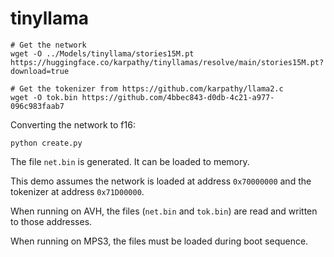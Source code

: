 # tinyllama

```shell
# Get the network
wget -O ../Models/tinyllama/stories15M.pt https://huggingface.co/karpathy/tinyllamas/resolve/main/stories15M.pt?download=true 

# Get the tokenizer from https://github.com/karpathy/llama2.c
wget -O tok.bin https://github.com/4bbec843-d0db-4c21-a977-096c983faab7
```

Converting the network to f16:

```shell
python create.py
```

The file `net.bin` is generated. It can be loaded to memory.

This demo assumes the network is loaded at address `0x70000000` and the tokenizer at address `0x71D00000`.

When running on AVH, the files (`net.bin` and `tok.bin`) are read and written to those addresses.

When running on MPS3, the files must be loaded during boot sequence.

